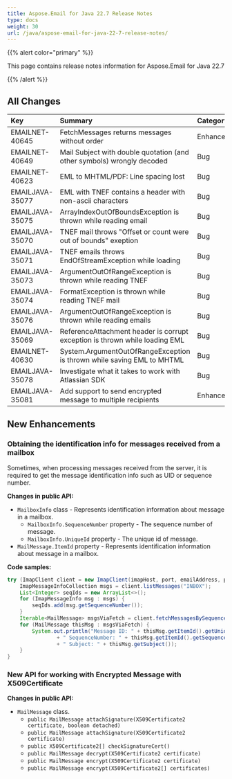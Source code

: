 ```yaml
---
title: Aspose.Email for Java 22.7 Release Notes
type: docs
weight: 30
url: /java/aspose-email-for-java-22-7-release-notes/
---
```


{{% alert color="primary" %}} 

This page contains release notes information for Aspose.Email for Java 22.7

{{% /alert %}} 
## **All Changes**

|**Key**|**Summary**|**Category**|
| :- | :- | :- |
|EMAILNET-40645|FetchMessages returns messages without order|Enhancement|
|EMAILNET-40649|Mail Subject with double quotation (and other symbols) wrongly decoded|Bug|
|EMAILNET-40623|EML to MHTML/PDF: Line spacing lost|Bug|
|EMAILJAVA-35077|EML with TNEF contains a header with non-ascii characters|Bug|
|EMAILJAVA-35075|ArrayIndexOutOfBoundsException is thrown while reading email|Bug|
|EMAILJAVA-35070|TNEF mail throws "Offset or count were out of bounds" exeption|Bug|
|EMAILJAVA-35071|TNEF emails throws EndOfStreamException while loading|Bug|
|EMAILJAVA-35073|ArgumentOutOfRangeException is thrown while reading TNEF|Bug|
|EMAILJAVA-35074|FormatException is thrown while reading TNEF mail|Bug|
|EMAILJAVA-35076|ArgumentOutOfRangeException is thrown while reading emails|Bug|
|EMAILJAVA-35069|ReferenceAttachment header is corrupt exception is thrown while loading EML|Bug|
|EMAILNET-40630|System.ArgumentOutOfRangeException is thrown while saving EML to MHTML|Bug|
|EMAILJAVA-35078|Investigate what it takes to work with Atlassian SDK|Bug|
|EMAILJAVA-35081|Add support to send encrypted message to multiple recipients|Enhancement|


## **New Enhancements**


### **Obtaining the identification info for messages received from a mailbox**

Sometimes, when processing messages received from the server, it is required to get the message identification info such as UID or sequence number.

**Changes in public API:**

 - `MailboxInfo` class - Represents identification information about message in a mailbox.
    - `MailboxInfo.SequenceNumber` property - The sequence number of message.
    - `MailboxInfo.UniqueId` property - The unique id of message.
 - `MailMessage.ItemId` property - Represents identification information about message in a mailbox.

**Code samples:**

```java
try (ImapClient client = new ImapClient(imapHost, port, emailAddress, password, securityOption)) {
    ImapMessageInfoCollection msgs = client.listMessages("INBOX");
    List<Integer> seqIds = new ArrayList<>();
    for (ImapMessageInfo msg : msgs) {
        seqIds.add(msg.getSequenceNumber());
    }
    Iterable<MailMessage> msgsViaFetch = client.fetchMessagesBySequences(seqIds);
    for (MailMessage thisMsg : msgsViaFetch) {
        System.out.println("Message ID: " + thisMsg.getItemId().getUniqueId()
                + " SequenceNumber: " + thisMsg.getItemId().getSequenceNumber()
                + " Subject: " + thisMsg.getSubject());
    }
}
```

### **New API for working with Encrypted Message with X509Certificate**

**Changes in public API:**

 - `MailMessage` class.
    - `public MailMessage attachSignature(X509Certificate2 certificate, boolean detached)`
    - `public MailMessage attachSignature(X509Certificate2 certificate)`
    - `public X509Certificate2[] checkSignatureCert()`
    - `public MailMessage decrypt(X509Certificate2 certificate)`
    - `public MailMessage encrypt(X509Certificate2 certificate)`
    - `public MailMessage encrypt(X509Certificate2[] certificates)`
